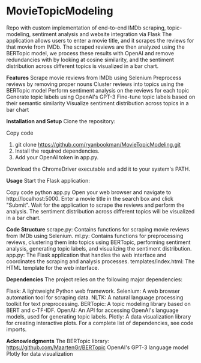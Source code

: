 # MovieTopicModeling
Repo with custom implementation of end-to-end IMDb scraping, topic-modeling, sentiment analysis and website integration via Flask The application allows users to enter a movie title, and it scrapes the reviews for that movie from IMDb. The scraped reviews are then analyzed using the BERTopic model, we process these results with OpenAI and remove redundancies with by looking at cosine similarity, and the sentiment distribution across different topics is visualized in a bar chart.

**Features**
Scrape movie reviews from IMDb using Selenium
Preprocess reviews by removing proper nouns
Cluster reviews into topics using the BERTopic model
Perform sentiment analysis on the reviews for each topic
Generate topic labels using OpenAI's GPT-3
Fine-tune topic labels based on their semantic similarity
Visualize sentiment distribution across topics in a bar chart

**Installation and Setup**
Clone the repository:

Copy code
1. git clone https://github.com/ryanbookman/MovieTopicModeling.git
2. Install the required dependencies.
3. Add your OpenAI token in app.py.

Download the ChromeDriver executable and add it to your system's PATH.

**Usage**
Start the Flask application:

Copy code
python app.py
Open your web browser and navigate to http://localhost:5000.
Enter a movie title in the search box and click "Submit".
Wait for the application to scrape the reviews and perform the analysis.
The sentiment distribution across different topics will be visualized in a bar chart.

**Code Structure**
scrape.py: Contains functions for scraping movie reviews from IMDb using Selenium.
ml.py: Contains functions for preprocessing reviews, clustering them into topics using BERTopic, performing sentiment analysis, generating topic labels, and visualizing the sentiment distribution.
app.py: The Flask application that handles the web interface and coordinates the scraping and analysis processes.
templates/index.html: The HTML template for the web interface.

**Dependencies**
The project relies on the following major dependencies:

Flask: A lightweight Python web framework.
Selenium: A web browser automation tool for scraping data.
NLTK: A natural language processing toolkit for text preprocessing.
BERTopic: A topic modeling library based on BERT and c-TF-IDF.
OpenAI: An API for accessing OpenAI's language models, used for generating topic labels.
Plotly: A data visualization library for creating interactive plots.
For a complete list of dependencies, see code imports.


**Acknowledgments**
The BERTopic library: https://github.com/MaartenGr/BERTopic
OpenAI's GPT-3 language model
Plotly for data visualization
